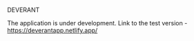DEVERANT


The application is under development.
Link to the test version - https://deverantapp.netlify.app/
